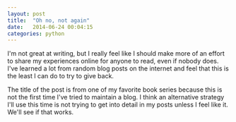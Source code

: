 ```yaml
---
layout: post
title:  "Oh no, not again"
date:   2014-06-24 00:04:15
categories: python
---
```


I'm not great at writing, but I really feel like I should make more of an effort
to share my experiences online for anyone to read, even if nobody does.
I've learned a lot from random blog posts on the internet and feel that this is
the least I can do to try to give back.

The title of the post is from one of my favorite book series because this is not
the first time I've tried to maintain a blog.  I think an alternative strategy
I'll use this time is not trying to get into detail in my posts unless I feel like
it.  We'll see if that works.
